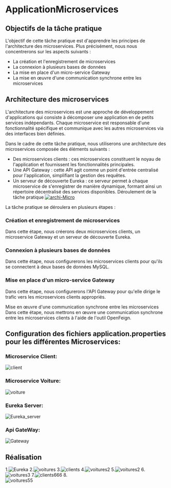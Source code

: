 # ApplicationMicroservices
## Objectifs de la tâche pratique

L'objectif de cette tâche pratique est d'apprendre les principes de l'architecture des microservices. Plus précisément, nous nous concentrerons sur les aspects suivants :

- La création et l'enregistrement de microservices
- La connexion à plusieurs bases de données
- La mise en place d'un micro-service Gateway
- La mise en œuvre d'une communication synchrone entre les microservices

## Architecture des microservices

L'architecture des microservices est une approche de développement d'applications qui consiste à décomposer une application en de petits services indépendants. Chaque microservice est responsable d'une fonctionnalité spécifique et communique avec les autres microservices via des interfaces bien définies.

Dans le cadre de cette tâche pratique, nous utiliserons une architecture des microservices composée des éléments suivants :

- Des microservices clients : ces microservices constituent le noyau de l'application et fournissent les fonctionnalités principales.
- Une API Gateway : cette API agit comme un point d'entrée centralisé pour l'application, simplifiant la gestion des requêtes.
- Un serveur de découverte Eureka : ce serveur permet à chaque microservice de s'enregistrer de manière dynamique, formant ainsi un répertoire décentralisé des services disponibles.
Déroulement de la tâche pratique
[
![archi-Micro](https://github.com/ElmansouriAMINE/applicationMicroservices/assets/101812229/bbb3fe68-6264-477d-a7b6-7dfc2defad18)
](url)

La tâche pratique se déroulera en plusieurs étapes :

### Création et enregistrement de microservices
Dans cette étape, nous créerons deux microservices clients, un microservice Gateway et un serveur de découverte Eureka.

### Connexion à plusieurs bases de données
Dans cette étape, nous configurerons les microservices clients pour qu'ils se connectent à deux bases de données MySQL.

### Mise en place d'un micro-service Gateway
Dans cette étape, nous configurerons l'API Gateway pour qu'elle dirige le trafic vers les microservices clients appropriés.

Mise en œuvre d'une communication synchrone entre les microservices
Dans cette étape, nous mettrons en œuvre une communication synchrone entre les microservices clients à l'aide de l'outil OpenFeign.

## Configuration des fichiers application.properties pour les différentes Microservices:
### Microservice Client:
![client](https://github.com/ElmansouriAMINE/MOROCCO-MONUMENTS-LOCATION-IDENTIFYING/assets/101812229/c45a51c4-96c9-4528-bb0b-1053f1b0fd0b)

### Microservice Voiture:
![voiture](https://github.com/ElmansouriAMINE/MOROCCO-MONUMENTS-LOCATION-IDENTIFYING/assets/101812229/6e4cf374-e784-46cc-ac1e-c3718694f9ba)

### Eureka Server:
![Eureka_server](https://github.com/ElmansouriAMINE/MOROCCO-MONUMENTS-LOCATION-IDENTIFYING/assets/101812229/b140f070-8925-4a59-a7f2-6e917c8a7e38)

### Api GateWay:
![Gateway](https://github.com/ElmansouriAMINE/MOROCCO-MONUMENTS-LOCATION-IDENTIFYING/assets/101812229/b0956306-3672-4109-8d77-cbb6336f6201)

## Réalisation
1.![Eureka](https://github.com/ElmansouriAMINE/applicationMicroservices/assets/101812229/7672b740-61a1-4573-995a-4cc0f56c0f99)
2.![voitures](https://github.com/ElmansouriAMINE/applicationMicroservices/assets/101812229/3b469d2f-b58c-4dc3-8c43-869e8080b14b)
3.![clients](https://github.com/ElmansouriAMINE/applicationMicroservices/assets/101812229/c26bbe59-be4d-413b-9d3c-7baef1e00726)
4.![voitures2](https://github.com/ElmansouriAMINE/applicationMicroservices/assets/101812229/49f5fff8-8965-4353-aa8b-322d15d7785a)
5.![voitures2](https://github.com/ElmansouriAMINE/applicationMicroservices/assets/101812229/96a5d265-226e-4597-8262-bca3f9891445)
6.![voitures3](https://github.com/ElmansouriAMINE/applicationMicroservices/assets/101812229/31e6a186-031e-4723-bdc6-00530dacaa5e)
7.![clients666](https://github.com/ElmansouriAMINE/applicationMicroservices/assets/101812229/1b89d48c-087c-41be-b0e3-6cf27d2205ff)
8.\
![voitures55](https://github.com/ElmansouriAMINE/applicationMicroservices/assets/101812229/ab5bb9dc-0bd4-428d-ac98-c865202d85be)








